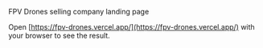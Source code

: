 FPV Drones selling company landing page

Open [https://fpv-drones.vercel.app/](https://fpv-drones.vercel.app/) with your browser to see the result.
